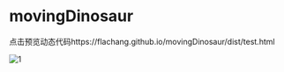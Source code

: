 # movingDinosaur
点击预览动态代码https://flachang.github.io/movingDinosaur/dist/test.html


![1](http://120.76.43.24/wp-content/uploads/2022/01/1642757961661.png)
